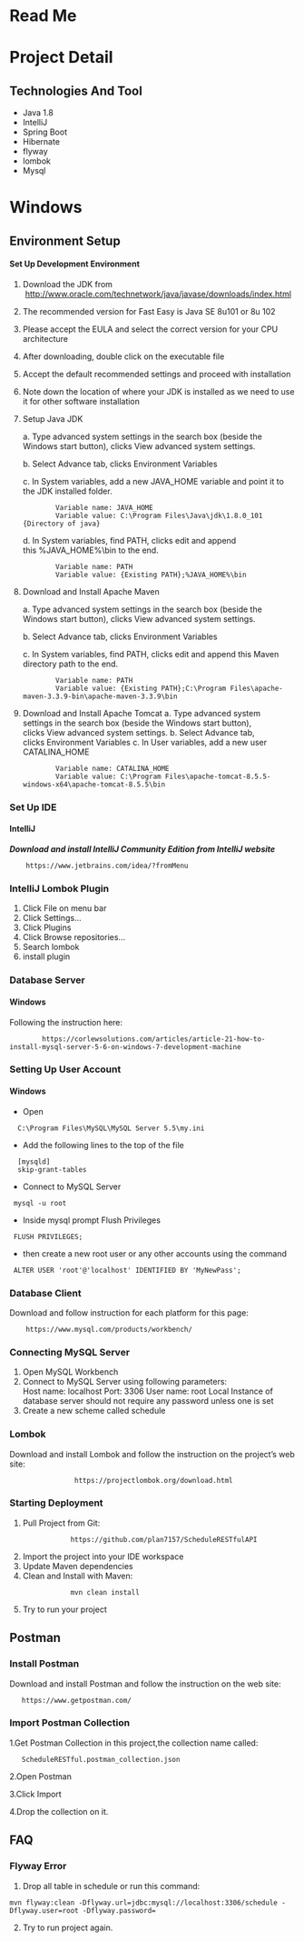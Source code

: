# Read Me #

# Project Detail #
## Technologies And Tool ##
 - Java 1.8
 - IntelliJ
 - Spring Boot
 - Hibernate
 - flyway
 - lombok
 - Mysql
 
# Windows #
## Environment Setup ##
#### Set Up Development Environment ####
1.	Download the JDK from
	    http://www.oracle.com/technetwork/java/javase/downloads/index.html
2.	The recommended version for Fast Easy is Java SE 8u101 or 8u 102
3.	Please accept the EULA and select the correct version for your CPU architecture
4.	After downloading, double click on the executable file 
5.	Accept the default recommended settings and proceed with installation
6.	Note down the location of where your JDK is installed as we need to use it for other software installation

7.	Setup Java JDK 

    a. Type advanced system settings in the search box (beside the Windows start button), clicks View advanced system settings.

    b.	Select Advance tab, clicks Environment Variables

    c.	In System variables, add a new JAVA_HOME variable and point it to the JDK installed folder.

				Variable name: JAVA_HOME
				Variable value: C:\Program Files\Java\jdk\1.8.0_101 {Directory of java} 

    d.	In System variables, find PATH, clicks edit and append this %JAVA_HOME%\bin to the end.

				Variable name: PATH
				Variable value: {Existing PATH};%JAVA_HOME%\bin

8.	Download and Install Apache Maven

	a. Type advanced system settings in the search box (beside the Windows start button), clicks View advanced system settings.

	b.	Select Advance tab, clicks Environment Variables

	c.	In System variables, find PATH, clicks edit and append this Maven directory path to the end.

				Variable name: PATH
				Variable value: {Existing PATH};C:\Program Files\apache-maven-3.3.9-bin\apache-maven-3.3.9\bin

9.	Download and Install Apache Tomcat
		a.	Type advanced system settings in the search box (beside the Windows start button), clicks View advanced system settings.
		b.	Select Advance tab, clicks Environment Variables
		c.	In User variables, add a new user CATALINA_HOME

				Variable name: CATALINA_HOME
				Variable value: C:\Program Files\apache-tomcat-8.5.5-windows-x64\apache-tomcat-8.5.5\bin

### Set Up IDE ###

#### IntelliJ ####


***Download and install IntelliJ Community Edition from IntelliJ website*** 

		https://www.jetbrains.com/idea/?fromMenu

### IntelliJ Lombok Plugin ###
1. Click File on menu bar
2. Click Settings...
3. Click Plugins
4. Click Browse repositories...
5. Search lombok
6. install plugin

### Database Server ####

#### Windows ####

Following the instruction here: 
```
		https://corlewsolutions.com/articles/article-21-how-to-install-mysql-server-5-6-on-windows-7-development-machine
```
### Setting Up User Account ###

#### Windows ####
* Open
```
  C:\Program Files\MySQL\MySQL Server 5.5\my.ini
```
* Add the following lines to the top of the file
```
  [mysqld]
  skip-grant-tables
```
* Connect to MySQL Server
```
 mysql -u root
```
* Inside mysql prompt Flush Privileges
```
 FLUSH PRIVILEGES;
```
* then create a new root user or any other accounts using the command
```
 ALTER USER 'root'@'localhost' IDENTIFIED BY 'MyNewPass';
```

### Database Client ###

Download and follow instruction for each platform for this page: 
```
    https://www.mysql.com/products/workbench/
```
### Connecting MySQL Server ###  
1. Open MySQL Workbench 
2. Connect to MySQL Server using following parameters:      
		Host name: localhost
     		Port: 3306
     		User name: root
     		Local Instance of database server should not require any password unless one is set
3. Create a new scheme called schedule

### Lombok ###

Download and install Lombok and follow the instruction on the project’s web site: 
```
				https://projectlombok.org/download.html
```

### Starting Deployment ###
 1. Pull Project from Git:
 ```
 				https://github.com/plan7157/ScheduleRESTfulAPI
 ```
 2. Import the project into your IDE workspace
 3. Update Maven dependencies
 4. Clean and Install with Maven:
 ```
                mvn clean install
 ```
 5. Try to run your project
## Postman ##
### Install Postman ###
Download and install Postman and follow the instruction on the web site: 
 ```
    https://www.getpostman.com/
  ```
### Import Postman Collection ###
1.Get Postman Collection in this project,the collection name called:
 ```
    ScheduleRESTful.postman_collection.json
  ```
  
2.Open Postman

3.Click Import

4.Drop the collection on it.

 ## FAQ ##
 ### Flyway Error ###
 1. Drop all table in schedule or run this command:
  ```
 mvn flyway:clean -Dflyway.url=jdbc:mysql://localhost:3306/schedule -Dflyway.user=root -Dflyway.password=
 ```
 2. Try to run project again.
 
